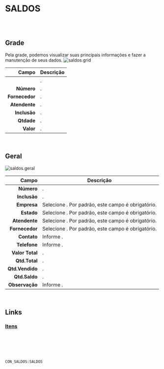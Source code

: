 # SALDOS
<br>
<br>

## Grade
Pela grade, podemos visualizar suas principais informações e fazer a manutenção de seus dados.
![saldos.grid](https://raw.githubusercontent.com/netforcews/docs-siscom/master/geral/imagens/saldos.grid.png)

Campo | Descrição
--:|---
**&nbsp;** | .
**Número** | .
**Fornecedor** | .
**Atendente** | .
**Inclusão** | .
**Qtdade** | .
**Valor** | .
<br>

## Geral
![saldos.geral](https://raw.githubusercontent.com/netforcews/docs-siscom/master/geral/imagens/saldos.geral.png)

Campo | Descrição
--:|---
**Número** | .
**Inclusão** | .
**Empresa** | Selecione . Por padrão, este campo é obrigatório.
**Estado** | Selecione . Por padrão, este campo é obrigatório.
**Atendente** | Selecione . Por padrão, este campo é obrigatório.
**Fornecedor** | Selecione . Por padrão, este campo é obrigatório.
**Contato** | Informe .
**Telefone** | Informe .
**Valor Total** | .
**Qtd.Total** | .
**Qtd.Vendido** | .
**Qtd.Saldo** | .
**Observação** | Informe .
<br>

## Links
### [Itens](/geral/saldoitem.md)
<br>
<br>
<br>
<br>

```CON_SALDOS:SALDOS```
